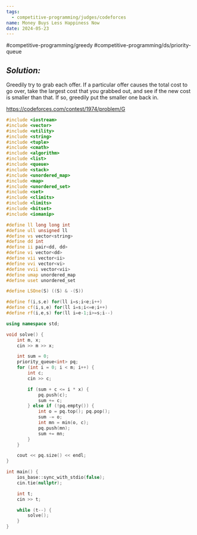 ```yaml
---
tags:
  - competitive-programming/judges/codeforces
name: Money Buys Less Happiness Now
date: 2024-05-23
---
```

#competitive-programming/greedy #competitive-programming/ds/priority-queue 
## _Solution:_
Greedily try to grab each offer. If a particular offer causes the total cost to go over, take the largest cost that you grabbed out, and see if the new cost is smaller than that. If so, greedily put the smaller one back in.

https://codeforces.com/contest/1974/problem/G
```cpp
#include <iostream>
#include <vector>
#include <utility>
#include <string>
#include <tuple>
#include <cmath>
#include <algorithm>
#include <list>
#include <queue>
#include <stack>
#include <unordered_map>
#include <map>
#include <unordered_set>
#include <set>
#include <climits>
#include <limits>
#include <bitset>
#include <iomanip>

#define ll long long int
#define ull unsigned ll
#define vs vector<string>
#define dd int
#define ii pair<dd, dd>
#define vi vector<dd>
#define vii vector<ii>
#define vvi vector<vi>
#define vvii vector<vii>
#define umap unordered_map
#define uset unordered_set

#define LSOne(S) ((S) & -(S))

#define f(i,s,e) for(ll i=s;i<e;i++)
#define cf(i,s,e) for(ll i=s;i<=e;i++)
#define rf(i,e,s) for(ll i=e-1;i>=s;i--)

using namespace std;

void solve() {
    int m, x;
    cin >> m >> x;

    int sum = 0;
    priority_queue<int> pq;
    for (int i = 0; i < m; i++) {
        int c;
        cin >> c;

        if (sum + c <= i * x) {
            pq.push(c);
            sum += c;
        } else if (!pq.empty()) {
            int o = pq.top(); pq.pop();
            sum -= o;
            int mn = min(o, c);
            pq.push(mn);
            sum += mn;
        }
    }

    cout << pq.size() << endl;
}

int main() {
    ios_base::sync_with_stdio(false);
    cin.tie(nullptr);

    int t;
    cin >> t;

    while (t--) {
        solve();
    }
}
```